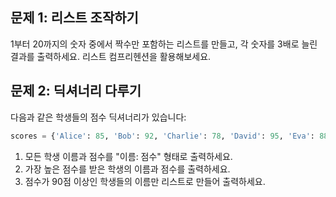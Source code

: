 ## 문제 1: 리스트 조작하기

1부터 20까지의 숫자 중에서 짝수만 포함하는 리스트를 만들고, 각 숫자를 3배로 늘린 결과를 출력하세요. 리스트 컴프리헨션을 활용해보세요.

## 문제 2: 딕셔너리 다루기

다음과 같은 학생들의 점수 딕셔너리가 있습니다:

```python
scores = {'Alice': 85, 'Bob': 92, 'Charlie': 78, 'David': 95, 'Eva': 88}

```

1. 모든 학생 이름과 점수를 "이름: 점수" 형태로 출력하세요.
2. 가장 높은 점수를 받은 학생의 이름과 점수를 출력하세요.
3. 점수가 90점 이상인 학생들의 이름만 리스트로 만들어 출력하세요.